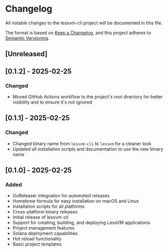 # Changelog

All notable changes to the lessvm-cli project will be documented in this file.

The format is based on [Keep a Changelog](https://keepachangelog.com/en/1.0.0/),
and this project adheres to [Semantic Versioning](https://semver.org/spec/v2.0.0.html).

## [Unreleased]

## [0.1.2] - 2025-02-25

### Changed
- Moved GitHub Actions workflow to the project's root directory for better visibility and to ensure it's not ignored

## [0.1.1] - 2025-02-25

### Changed
- Changed binary name from `lessvm-cli` to `lessvm` for a cleaner look
- Updated all installation scripts and documentation to use the new binary name

## [0.1.0] - 2025-02-25

### Added
- GoReleaser integration for automated releases
- Homebrew formula for easy installation on macOS and Linux
- Installation scripts for all platforms
- Cross-platform binary releases
- Initial release of lessvm-cli
- Support for creating, building, and deploying LessVM applications
- Project management features
- Solana deployment capabilities
- Hot reload functionality
- Basic project templates
